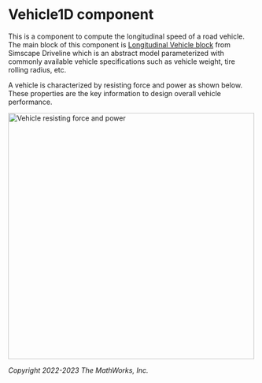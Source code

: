# Vehicle1D component

This is a component to compute the longitudinal speed of a road vehicle.
The main block of this component is
[Longitudinal Vehicle block][url-veh] from Simscape Driveline
which is an abstract model parameterized with commonly available
vehicle specifications such as vehicle weight, tire rolling radius, etc.

[url-veh]:https://www.mathworks.com/help/physmod/sdl/ref/longitudinalvehicle.html

A vehicle is characterized by resisting force and power as shown below.
These properties are the key information to design
overall vehicle performance.

<img src="Utility/Images/Vehicle1D_refsub_Basic_ResistingForcePower.png"
 width="500" alt="Vehicle resisting force and power">

*Copyright 2022-2023 The MathWorks, Inc.*
